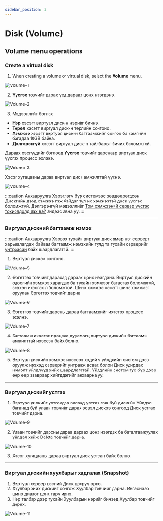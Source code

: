 ```yaml
---
sidebar_position: 3
---
```


# Disk (Volume)

## Volume menu operations

### Create a virtual disk

<ol>
    <li>When creating a volume or virtual disk, select the <b>Volume</b> menu.</li>
</ol>

  ![Volume-1](./img/volume/Volume-1.png)

<ol start='2'>
    <li><b>Үүсгэх</b> товчийг дарах үед дараах цонх нээгдэнэ.</li>
</ol>

  ![Volume-2](./img/volume/Volume-2.png)

<ol start='3'>
    <li>Мэдээллийг бөглөх</li>
</ol>

<ul>
    <li><b>Нэр</b> хэсэгт виртуал диск-н нэрийг бичнэ.</li>
    <li><b>Төрөл</b> хэсэгт виртуал диск-н төрлийн сонгоно.</li>
    <li><b>Хэмжээ</b> хэсэгт виртуал диск-н багтаамжийг сонгох ба хамгийн багадаа 10GB байна.</li>
    <li><b>Дэлгэрэнгүй</b> хэсэгт виртуал диск-н тайлбарыг бичих боломжтой.</li>
</ul>

Дараах хэсгүүдийг бөглөөд **Үүсгэх** товчийг дарснаар виртуал диск үүсгэх процесс эхлэнэ.

  ![Volume-3](./img/volume/Volume-3.png)

Хэсэг хугацааны дараа виртуал диск амжилттай үүснэ.

  ![Volume-4](./img/volume/Volume-4.png)

:::caution Анхааруулга
Хэрэглэгч бүр системээс зөвшөөрөгдсөн Дисктийн дээд хэмжээ гэж байдаг тул их хэмжээтэй диск үүсгэх боломжгүй. Дэлгэрэнгүй мэдээллийг <a href="./instance#серверийг-унтраах-shutdown">Том хэмжээний сервер үүсгэх тохиолдолд яах вэ?</a> эндээс авна уу.
:::

<hr></hr>

### Виртуал дискний багтаамж нэмэх

:::caution Анхааруулга
Хэрвээ тухайн виртуал диск ямар нэг серверт харьяалагдаж байвал багтаамж нэмэхийн тулд та тухайн серверийг <a href="">унтраасан</a> байх шаардлагатай.
:::

<ol>
    <li>Виртуал дискээ сонгоно.</li>
</ol>

  ![Volume-5](./img/volume/Volume-5.png)

<ol start='2'>
    <li>Өргөтгөх товчийг дарахад дараах цонх нээгдэнэ. Виртуал дискийн одоогийн хэмжээ харагдах ба тухайн хэмжээг багасгах боломжгүй, зөвхөн ихэсгэх л боломжтой. Шинэ хэмжээ хэсэгт шинэ хэмжээг оруулан Өргөтгөх товчийг дарна.</li>
</ol>

  ![Volume-6](./img/volume/Volume-6.png)

<ol start='3'>
    <li>Өргөтгөх товчийг дарсны дараа багтаамжийг ихэсгэх процесс эхэлнэ.</li>
</ol>

  ![Volume-7](./img/volume/Volume-7.png)

<ol start='4'>
    <li>Багтаамж ихэсгэх процесс дуусмагц виртуал дискийн багтаамж амжилттай ихэссэн байх болно.</li>
</ol>

  ![Volume-8](./img/volume/Volume-8.png)

<ol start='5'>
    <li>Виртуал дискийн хэмжээ ихэссэн хэдий ч үйлдлийн систем дээр оруулж ирэхэд серверийг унтрааж асаах болон Диск удирдах нэмэлт үйлдлүүд хийх шаардлагатай. Үйлдлийн систем тус бүр дээр өөр өөр заавраар хийгддэгийг анхаарна уу.</li>
</ol>

<hr></hr>

### Виртуал дискийг устгах

<ol start='1'>
    <li>Виртуал дискийг устгахдаа эхлээд устгах гэж буй дискийн Үйлдэл баганад буй улаан товчийг дарах эсвэл дискээ сонгоод Диск устгах товчийг дарна.</li>
</ol>

  ![Volume-9](./img/volume/Volume-9.png)

<ol start='2'>
    <li>Улаан товчийг дарсны дараа дараах цонх нээгдэх ба баталгаажуулах үйлдэл хийж Delete товчийг дарна.</li>
</ol>

  ![Volume-10](./img/volume/Volume-10.png)

<ol start='3'>
    <li>Хэсэг хугацааны дараа виртуал диск устсан байх болно.</li>
</ol>

<hr></hr>

### Виртуал дискийн хуулбарыг хадгалах (Snapshot)

<ol>
    <li>Виртуал сервер цэсний Диск цэсрүү орно.</li>
    <li>Хуулбар хийх дискийг сонгож Хуулбар товчийг дарна. Ингэснээр шинэ диалог цонх гарч ирнэ.</li>
    <li>Нэр талбар дээр тухайн Хуулбарын нэрийг бичээд Хуулбар товчийг дарах.</li>
</ol>

  ![Volume-11](./img/volume/Volume-11.png)
